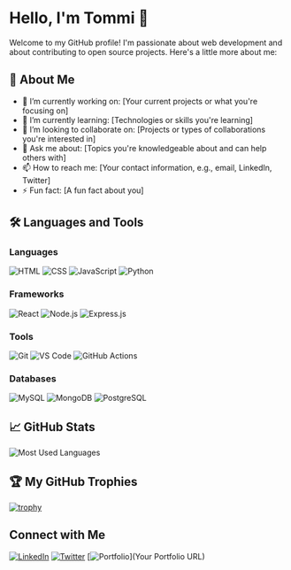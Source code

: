 # Hello, I'm Tommi 👋

Welcome to my GitHub profile! I'm passionate about web development and about contributing to open source projects. Here's a little more about me:

## 🚀 About Me

- 🔭 I’m currently working on: [Your current projects or what you're focusing on]
- 🌱 I’m currently learning: [Technologies or skills you're learning]
- 👯 I’m looking to collaborate on: [Projects or types of collaborations you're interested in]
- 💬 Ask me about: [Topics you're knowledgeable about and can help others with]
- 📫 How to reach me: [Your contact information, e.g., email, LinkedIn, Twitter]
- ⚡ Fun fact: [A fun fact about you]

## 🛠️ Languages and Tools

### Languages
![HTML](https://img.shields.io/badge/HTML5-E34F26?style=for-the-badge&logo=html5&logoColor=white)
![CSS](https://img.shields.io/badge/CSS3-1572B6?style=for-the-badge&logo=css3&logoColor=white)
![JavaScript](https://img.shields.io/badge/JavaScript-F7DF1E?style=for-the-badge&logo=javascript&logoColor=black)
![Python](https://img.shields.io/badge/Python-3776AB?style=for-the-badge&logo=python&logoColor=white)

### Frameworks
![React](https://img.shields.io/badge/React-20232A?style=for-the-badge&logo=react&logoColor=61DAFB)
![Node.js](https://img.shields.io/badge/Node.js-339933?style=for-the-badge&logo=node-dot-js&logoColor=white)
![Express.js](https://img.shields.io/badge/Express.js-404D59?style=for-the-badge)

### Tools
![Git](https://img.shields.io/badge/Git-F05032?style=for-the-badge&logo=git&logoColor=white)
![VS Code](https://img.shields.io/badge/VS%20Code-007ACC?style=for-the-badge&logo=visual-studio-code&logoColor=white)
![GitHub Actions](https://img.shields.io/badge/GitHub%20Actions-2088FF?style=for-the-badge&logo=github-actions&logoColor=white)

### Databases
![MySQL](https://img.shields.io/badge/MySQL-4479A1?style=for-the-badge&logo=mysql&logoColor=white)
![MongoDB](https://img.shields.io/badge/MongoDB-4EA94B?style=for-the-badge&logo=mongodb&logoColor=white)
![PostgreSQL](https://img.shields.io/badge/PostgreSQL-336791?style=for-the-badge&logo=postgresql&logoColor=white)

## 📈 GitHub Stats
![Most Used Languages](https://github-readme-stats.vercel.app/api/top-langs/?username=TommiNICE&layout=compact&theme=shadow_green&langs_count=8)

## 🏆 My GitHub Trophies

[![trophy](https://github-profile-trophy.vercel.app/?username=TommiNICE&theme=onedark)](https://github.com/ryo-ma/github-profile-trophy)

## Connect with Me

[![LinkedIn](https://img.shields.io/badge/LinkedIn-blue?style=flat&logo=linkedin)](https://www.linkedin.com/in/tom-varga-73b656b9/)
[![Twitter](https://img.shields.io/badge/Twitter-blue?style=flat&logo=twitter)](https://x.com/TomSolo1984)
[![Portfolio](https://img.shields.io/badge/Portfolio-orange?style=flat&logo=firefox-browser)](Your Portfolio URL)
